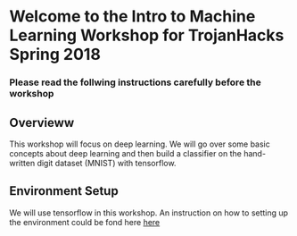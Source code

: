 <h1>Welcome to the Intro to Machine Learning Workshop for TrojanHacks Spring 2018</h1>

<h3>Please read the follwing instructions carefully before the workshop</h3>
<h2>Overvieww</h2>

This workshop will focus on deep learning. We will go over some basic concepts about deep learning and then build a classifier on the hand-written digit dataset (MNIST) with tensorflow.

<h2>Environment Setup</h2>

We will use tensorflow in this workshop. An instruction on how to setting up the environment could be fond here <a href = "http://caisplusplus.usc.edu/blog/curriculum/environment_setup"> here </a>